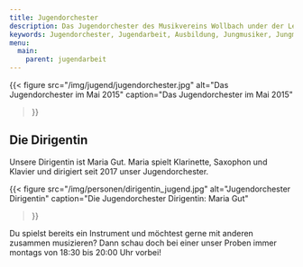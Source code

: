 ```yaml
---
title: Jugendorchester
description: Das Jugendorchester des Musikvereins Wollbach under der Leitung von Maria Gut.
keywords: Jugendorchester, Jugendarbeit, Ausbildung, Jungmusiker, Jungmusikerinnen, Instrument lernen
menu:
  main:
    parent: jugendarbeit
---
```


{{< figure src="/img/jugend/jugendorchester.jpg"
           alt="Das Jugendorchester im Mai 2015"
           caption="Das Jugendorchester im Mai 2015"
>}}

## Die Dirigentin
Unsere Dirigentin ist Maria Gut. Maria spielt Klarinette, Saxophon und Klavier
und dirigiert seit 2017 unser Jugendorchester.

{{< figure src="/img/personen/dirigentin_jugend.jpg"
           alt="Jugendorchester Dirigentin"
           caption="Die Jugendorchester Dirigentin: Maria Gut"
>}}

Du spielst bereits ein Instrument und möchtest gerne mit anderen zusammen musizieren?
Dann schau doch bei einer unser Proben immer montags von 18:30 bis 20:00 Uhr vorbei!
